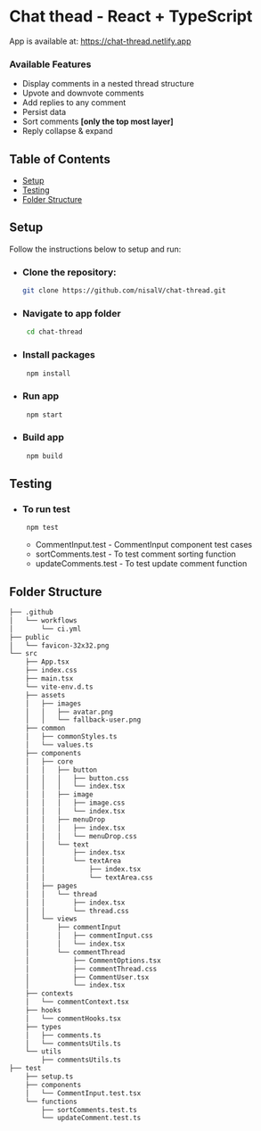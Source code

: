 # Chat thead - React + TypeScript

App is available at: https://chat-thread.netlify.app

### Available Features
- Display comments in a nested thread structure
- Upvote and downvote comments
- Add replies to any comment
- Persist data
- Sort comments **[only the top most layer]**
- Reply collapse & expand

## Table of Contents
- [Setup](#setup)
- [Testing](#testing)
- [Folder Structure](#folder-structure)

## Setup

Follow the instructions below to setup and run:

- ### Clone the repository:

   ```bash
   git clone https://github.com/nisalV/chat-thread.git
   ```
- ### Navigate to app folder
  ```bash
   cd chat-thread
  ```
- ### Install packages
  ```bash
   npm install
  ```
- ### Run app
  ```bash
   npm start
   ```
- ### Build app
  ```bash
   npm build
  ```
## Testing

- ### To run test
  ```bash
   npm test
  ```
  - CommentInput.test - CommentInput component test cases
  - sortComments.test - To test comment sorting function
  - updateComments.test - To test update comment function
## Folder Structure
```bash
├── .github
│   └── workflows
│       └── ci.yml
├── public
│   └── favicon-32x32.png
└── src
    ├── App.tsx
    ├── index.css
    ├── main.tsx
    └── vite-env.d.ts
    ├── assets
    │   ├── images
    │   │   ├── avatar.png
    │   │   └── fallback-user.png
    ├── common
    │   ├── commonStyles.ts
    │   └── values.ts
    ├── components
    │   ├── core
    │   │   ├── button
    │   │   │   ├── button.css
    │   │   │   └── index.tsx
    │   │   ├── image
    │   │   │   ├── image.css
    │   │   │   └── index.tsx
    │   │   ├── menuDrop
    │   │   │   ├── index.tsx
    │   │   │   └── menuDrop.css
    │   │   └── text
    │   │       ├── index.tsx
    │   │       └── textArea
    │   │           ├── index.tsx
    │   │           └── textArea.css
    │   ├── pages
    │   │   └── thread
    │   │       ├── index.tsx
    │   │       └── thread.css
    │   └── views
    │       ├── commentInput
    │       │   ├── commentInput.css
    │       │   └── index.tsx
    │       └── commentThread
    │           ├── CommentOptions.tsx
    │           ├── commentThread.css
    │           ├── CommentUser.tsx
    │           └── index.tsx
    ├── contexts
    │   └── commentContext.tsx
    ├── hooks
    │   └── commentHooks.tsx
    ├── types
    │   ├── comments.ts
    │   └── commentsUtils.ts
    └── utils
        ├── commentsUtils.ts
├── test
    ├── setup.ts
    ├── components
    │   └── CommentInput.test.tsx
    └── functions
        ├── sortComments.test.ts
        └── updateComment.test.ts
```